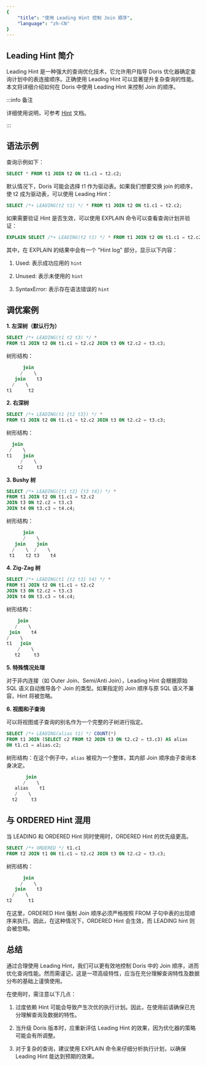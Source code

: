 ```yaml
---
{
    "title": "使用 Leading Hint 控制 Join 顺序",
    "language": "zh-CN"
}
---
```


<!-- 
Licensed to the Apache Software Foundation (ASF) under one
or more contributor license agreements.  See the NOTICE file
distributed with this work for additional information
regarding copyright ownership.  The ASF licenses this file
to you under the Apache License, Version 2.0 (the
"License"); you may not use this file except in compliance
with the License.  You may obtain a copy of the License at

  http://www.apache.org/licenses/LICENSE-2.0

Unless required by applicable law or agreed to in writing,
software distributed under the License is distributed on an
"AS IS" BASIS, WITHOUT WARRANTIES OR CONDITIONS OF ANY
KIND, either express or implied.  See the License for the
specific language governing permissions and limitations
under the License.
-->

## Leading Hint 简介

Leading Hint 是一种强大的查询优化技术，它允许用户指导 Doris 优化器确定查询计划中的表连接顺序。正确使用 Leading Hint 可以显著提升复杂查询的性能。本文将详细介绍如何在 Doris 中使用 Leading Hint 来控制 Join 的顺序。

:::info 备注

详细使用说明，可参考 [Hint](../../../query-acceleration/tuning/join-hint) 文档。

:::

## 语法示例

查询示例如下：

```sql
SELECT * FROM t1 JOIN t2 ON t1.c1 = t2.c2;
```

默认情况下，Doris 可能会选择 t1 作为驱动表。如果我们想要交换 join 的顺序，使 t2 成为驱动表，可以使用 Leading Hint：

```sql
SELECT /*+ LEADING(t2 t1) */ * FROM t1 JOIN t2 ON t1.c1 = t2.c2;
```

如果需要验证 Hint 是否生效，可以使用 EXPLAIN 命令可以查看查询计划并验证：

```sql
EXPLAIN SELECT /*+ LEADING(t2 t1) */ * FROM t1 JOIN t2 ON t1.c1 = t2.c2;
```

其中，在 EXPLAIN 的结果中会有一个 "Hint log" 部分，显示以下内容：

1. Used: 表示成功应用的 `hint`

2. Unused: 表示未使用的 `hint`

3. SyntaxError: 表示存在语法错误的 `hint`

## 调优案例



**1. 左深树（默认行为）**

```sql
SELECT /*+ LEADING(t1 t2 t3) */ *   
FROM t1 JOIN t2 ON t1.c1 = t2.c2 JOIN t3 ON t2.c2 = t3.c3;
```

树形结构：

```sql
      join  
     /    \  
   join    t3  
  /    \  
t1      t2
```

**2. 右深树**

```sql
SELECT /*+ LEADING(t1 {t2 t3}) */ *   
FROM t1 JOIN t2 ON t1.c1 = t2.c2 JOIN t3 ON t2.c2 = t3.c3;
```

树形结构：

```sql
  join  
 /    \  
t1    join  
     /    \  
    t2     t3
```

**3. Bushy 树**

```sql
SELECT /*+ LEADING({t1 t2} {t3 t4}) */ *   
FROM t1 JOIN t2 ON t1.c1 = t2.c2   
JOIN t3 ON t2.c2 = t3.c3   
JOIN t4 ON t3.c3 = t4.c4;
```

树形结构：

```sql
      join  
      /    \  
   join    join  
  /    \  /    \  
 t1    t2 t3    t4
```

**4. Zig-Zag 树**

```sql
SELECT /*+ LEADING(t1 {t2 t3} t4) */ *   
FROM t1 JOIN t2 ON t1.c1 = t2.c2   
JOIN t3 ON t2.c2 = t3.c3   
JOIN t4 ON t3.c3 = t4.c4;
```

树形结构：

```sql
    join  
   /    \  
 join    t4  
/    \  
t1   join  
    /    \  
   t2     t3
```

**5. 特殊情况处理**

对于非内连接（如 Outer Join、Semi/Anti Join），Leading Hint 会根据原始 SQL 语义自动推导各个 Join 的类型。如果指定的 Join 顺序与原 SQL 语义不兼容，Hint 将被忽略。

**6. 视图和子查询**

可以将视图或子查询的别名作为一个完整的子树进行指定。

```sql
SELECT /*+ LEADING(alias t1) */ COUNT(*)   
FROM t1 JOIN (SELECT c2 FROM t2 JOIN t3 ON t2.c2 = t3.c3) AS alias   
ON t1.c1 = alias.c2;
```

树形结构：在这个例子中，`alias` 被视为一个整体，其内部 Join 顺序由子查询本身决定。

```sql
       join  
      /    \  
   alias    t1  
   /    \  
  t2     t3
```

## 与 ORDERED Hint 混用

当 LEADING 和 ORDERED Hint 同时使用时，ORDERED Hint 的优先级更高。

```sql
SELECT /*+ ORDERED */ t1.c1   
FROM t2 JOIN t1 ON t1.c1 = t2.c2 JOIN t3 ON t2.c2 = t3.c3;
```

树形结构：

```sql
      join  
     /    \  
   join    t3  
  /    \  
t2      t1
```

在这里，ORDERED Hint 强制 Join 顺序必须严格按照 FROM 子句中表的出现顺序来执行。因此，在这种情况下，ORDERED Hint 会生效，而 LEADING hint 则会被忽略。

## 总结

通过合理使用 Leading Hint，我们可以更有效地控制 Doris 中的 Join 顺序，进而优化查询性能。然而需谨记，这是一项高级特性，应当在充分理解查询特性及数据分布的基础上谨慎使用。

在使用时，需注意以下几点：

1. 过度依赖 Hint 可能会导致产生次优的执行计划。因此，在使用前请确保已充分理解查询及数据的特性。

2. 当升级 Doris 版本时，应重新评估 Leading Hint 的效果，因为优化器的策略可能会有所调整。

3. 对于复杂的查询，建议使用 EXPLAIN 命令来仔细分析执行计划，以确保 Leading Hint 能达到预期的效果。
